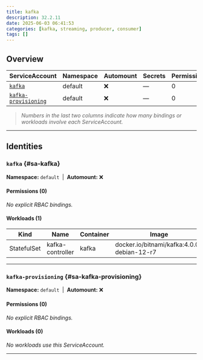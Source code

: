 ```yaml
---
title: kafka
description: 32.2.11
date: 2025-06-03 06:41:53
categories: [kafka, streaming, producer, consumer]
tags: []
---
```


## Overview

|ServiceAccount|Namespace|Automount|Secrets|Permissions|Workloads|
|---|---|---|---|---|---|
|[`kafka`](#sa-kafka)|default|❌|—|0|1|
|[`kafka-provisioning`](#sa-kafka-provisioning)|default|❌|—|0|0|


> *Numbers in the last two columns indicate how many bindings or workloads involve each ServiceAccount.*

---

## Identities

### `kafka` {#sa-kafka}
**Namespace:** `default` &nbsp;|&nbsp; **Automount:** ❌

#### Permissions (0)
_No explicit RBAC bindings._

#### Workloads (1)
|Kind|Name|Container|Image|
|---|---|---|---|
|StatefulSet|kafka-controller|kafka|docker.io/bitnami/kafka:4.0.0-debian-12-r7|

---

### `kafka-provisioning` {#sa-kafka-provisioning}
**Namespace:** `default` &nbsp;|&nbsp; **Automount:** ❌

#### Permissions (0)
_No explicit RBAC bindings._

#### Workloads (0)
_No workloads use this ServiceAccount._

---

